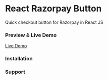 # React Razorpay Button

Quick checkout button for Razorpay in React JS

### Preview & Live Demo

[Live Demo](https://sivadass.github.io/react-razorpay-button/)

### Installation

### Support
